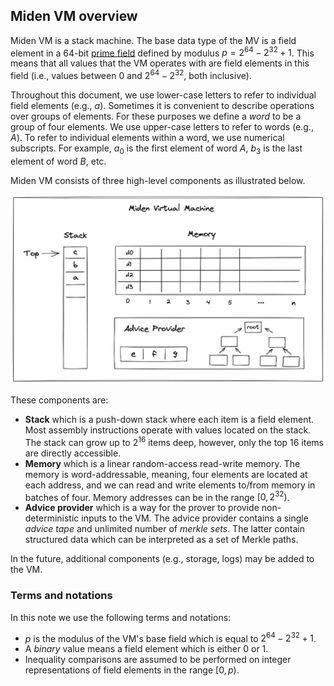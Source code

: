 ## Miden VM overview
Miden VM is a stack machine. The base data type of the MV is a field element in a 64-bit [prime field](https://en.wikipedia.org/wiki/Finite_field) defined by modulus $p = 2^{64} - 2^{32} + 1$. This means that all values that the VM operates with are field elements in this field (i.e., values between $0$ and $2^{64} - 2^{32}$, both inclusive).

Throughout this document, we use lower-case letters to refer to individual field elements (e.g., $a$). Sometimes it is convenient to describe operations over groups of elements. For these purposes we define a *word* to be a group of four elements. We use upper-case letters to refer to words (e.g., $A$). To refer to individual elements within a word, we use numerical subscripts. For example, $a_0$ is the first element of word $A$, $b_3$ is the last element of word $B$, etc.

Miden VM consists of three high-level components as illustrated below.

![miden_vm_overview](../../assets/user_docs/assembly/overview/miden_vm_overview.png)

These components are:
* **Stack** which is a push-down stack where each item is a field element. Most assembly instructions operate with values located on the stack. The stack can grow up to $2^{16}$ items deep, however, only the top 16 items are directly accessible.
* **Memory** which is a linear random-access read-write memory. The memory is word-addressable, meaning, four elements are located at each address, and we can read and write elements to/from memory in batches of four. Memory addresses can be in the range $[0, 2^{32})$.
* **Advice provider** which is a way for the prover to provide non-deterministic inputs to the VM. The advice provider contains a single *advice tape* and unlimited number of *merkle sets*. The latter contain structured data which can be interpreted as a set of Merkle paths.

In the future, additional components (e.g., storage, logs) may be added to the VM.

### Terms and notations
In this note we use the following terms and notations:

- $p$ is the modulus of the VM's base field which is equal to $2^{64} - 2^{32} + 1$.
- A *binary* value means a field element which is either $0$ or $1$.
- Inequality comparisons are assumed to be performed on integer representations of field elements in the range $[0, p)$.
